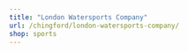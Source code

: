 ```yaml
---
title: "London Watersports Company"
url: /chingford/london-watersports-company/
shop: sports
---
```

